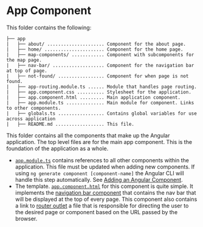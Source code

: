 # App Component #

This folder contains the following:

```
├── app
|   ├── about/ ..................... Component for the about page.
|   ├── home/ ...................... Component for the home page.
|   ├── map-components/ ............ Component with subcomponents for the map page.
|   ├── nav-bar/ ................... Component for the navigation bar at top of page.
|   ├── not-found/ ................. Component for when page is not found.
|   ├── app-routing.module.ts ...... Module that handles page routing.
|   ├── app.component.css .......... Stylesheet for the application.
|   ├── app.component.html ......... Main application component.
|   ├── app.module.ts .............. Main module for component. Links to other components. 
|   ├── globals.ts ................. Contains global variables for use across application
|   ├── README.md .................. This file.
```

This folder contains all the components that make up the Angular application. The top level files are for the main app component. This is the foundation of the application as a whole. 

* [`app.module.ts`](./app.module.ts) contains references to all other components within the application. This file must be updated when adding new components. If using `ng generate component [component-name]` the Angular CLI will handle this step automatically. See [Adding an Angular Component](../../README.md/#adding-an-angular-component). 
* The template. [`app.component.html`](./app.component.html) for this component is quite simple. It implements the [navigation bar component](./nav-bar/README.md) that contains the nav bar that will be displayed at the top of every page. This component also contains a link to [router outlet](./app-routing.module.ts) a file that is responsible for directing the user to the desired page or component based on the URL passed by the browser.